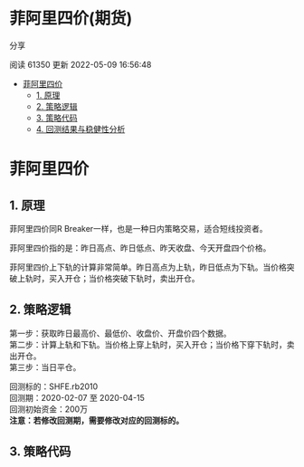 # 菲阿里四价(期货)

分享

阅读 61350
 更新 2022-05-09 16:56:48

* [菲阿里四价](#bd04006eb998c5e4)
  + [1. 原理](#4d68e06c45acd2a2)
  + [2. 策略逻辑](#fdd18c620885abac)
  + [3. 策略代码](#69a3fc437f0227e3)
  + [4. 回测结果与稳健性分析](#3e2df45effccee1c)

# 菲阿里四价

## 1. 原理

菲阿里四价同R Breaker一样，也是一种日内策略交易，适合短线投资者。

菲阿里四价指的是：昨日高点、昨日低点、昨天收盘、今天开盘四个价格。

菲阿里四价上下轨的计算非常简单。昨日高点为上轨，昨日低点为下轨。当价格突破上轨时，买入开仓；当价格突破下轨时，卖出开仓。

## 2. 策略逻辑

第一步：获取昨日最高价、最低价、收盘价、开盘价四个数据。  
第二步：计算上轨和下轨。当价格上穿上轨时，买入开仓；当价格下穿下轨时，卖出开仓。  
第三步：当日平仓。

回测标的：SHFE.rb2010  
回测期：2020-02-07 至 2020-04-15  
回测初始资金：200万  
**注意：若修改回测期，需要修改对应的回测标的。**

## 3. 策略代码

```